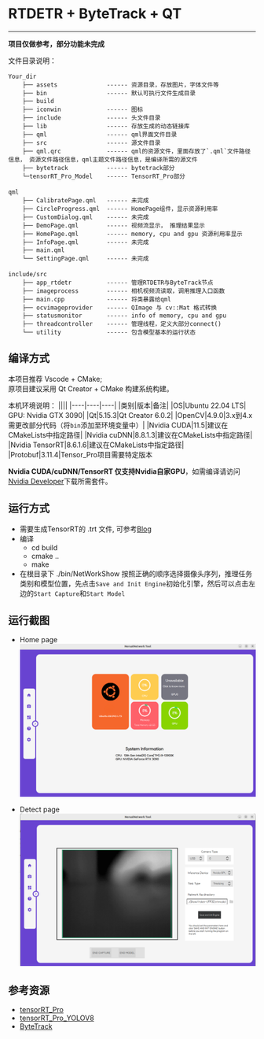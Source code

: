 
# RTDETR + ByteTrack + QT 
---
**项目仅做参考，部分功能未完成**

文件目录说明：
```
Your_dir
    ├── assets              ------ 资源目录，存放图片，字体文件等
    ├── bin                 ------ 默认可执行文件生成目录
    ├── build
    ├── iconwin             ------ 图标
    ├── include             ------ 头文件目录
    ├── lib                 ------ 存放生成的动态链接库
    ├── qml                 ------ qml界面文件目录
    ├── src                 ------ 源文件目录
    ├── qml.qrc             ------ qml的资源文件，里面存放了`.qml`文件路径信息， 资源文件路径信息，qml主题文件路径信息，是编译所需的源文件
    ├── bytetrack           ------ bytetrack部分
    └─tensorRT_Pro_Model    ------ TensorRT_Pro部分

qml
    ├── CalibratePage.qml   ------ 未完成
    ├── CircleProgress.qml  ------ HomePage组件，显示资源利用率
    ├── CustomDialog.qml    ------ 未完成
    ├── DemoPage.qml        ------ 视频流显示， 推理结果显示
    ├── HomePage.qml        ------ memory, cpu and gpu 资源利用率显示
    ├── InfoPage.qml        ------ 未完成
    ├── main.qml
    └── SettingPage.qml     ------ 未完成

include/src
    ├── app_rtdetr          ------ 管理RTDETR与ByteTrack节点
    ├── imageprocess        ------ 相机视频流读取，调用推理入口函数
    ├── main.cpp            ------ 将类暴露给qml
    ├── ocvimageprovider    ------ QImage 与 cv::Mat 格式转换
    ├── statusmonitor       ------ info of memory, cpu and gpu
    ├── threadcontroller    ------ 管理线程，定义大部分connect()
    └── utility             ------ 包含模型基本的运行状态
```

## 编译方式
本项目推荐 Vscode + CMake;  
原项目建议采用 Qt Creator + CMake 构建系统构建。


本机环境说明：
||||
|----|----|----|
|类别|版本|备注|
|OS|Ubuntu 22.04 LTS| GPU: Nvidia GTX 3090|
|Qt|5.15.3|Qt Creator 6.0.2|
|OpenCV|4.9.0|3.x到4.x需更改部分代码（将`bin`添加至环境变量中）|
|Nvidia CUDA|11.5|建议在CMakeLists中指定路径|
|Nvidia cuDNN|8.8.1.3|建议在CMakeLists中指定路径|
|Nvidia TensorRT|8.6.1.6|建议在CMakeLists中指定路径|
|Protobuf|3.11.4|Tensor_Pro项目需要特定版本



**Nvidia CUDA/cuDNN/TensorRT 仅支持Nvidia自家GPU**，如需编译请访问[Nvidia Developer](https://developer.nvidia.com/)下载所需套件。


## 运行方式
+ 需要生成TensorRT的 .trt 文件, 可参考[Blog](https://blog.csdn.net/qq_40672115/article/details/134356250)
+ 编译  
  + cd build
  + cmake ..
  + make
+ 在根目录下 ./bin/NetWorkShow 按照正确的顺序选择摄像头序列，推理任务类别和模型位置，先点击`Save and Init Engine`初始化引擎，然后可以点击左边的`Start Capture`和`Start Model`

## 运行截图

+ Home page
![HomePage](assets/homepage.png)

+ Detect page
![DetectPage](assets/detectpage.png)


## 参考资源
+ [tensorRT_Pro](https://github.com/shouxieai/tensorRT_Pro)
+ [tensorRT_Pro_YOLOV8](https://github.com/Melody-Zhou/tensorRT_Pro-YOLOv8)
+ [ByteTrack](https://github.com/ifzhang/ByteTrack)


